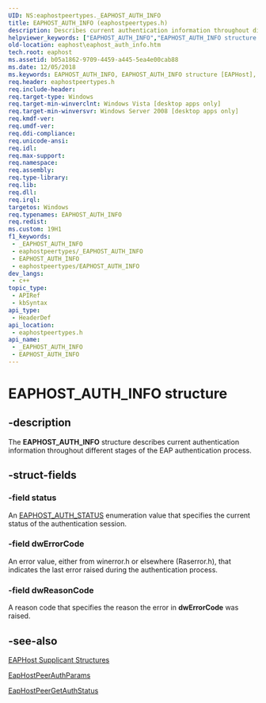 ```yaml
---
UID: NS:eaphostpeertypes._EAPHOST_AUTH_INFO
title: EAPHOST_AUTH_INFO (eaphostpeertypes.h)
description: Describes current authentication information throughout different stages of the EAP authentication process.
helpviewer_keywords: ["EAPHOST_AUTH_INFO","EAPHOST_AUTH_INFO structure [EAPHost]","eaphost.eaphost_auth_info","eaphostpeertypes/EAPHOST_AUTH_INFO"]
old-location: eaphost\eaphost_auth_info.htm
tech.root: eaphost
ms.assetid: b05a1862-9709-4459-a445-5ea4e00cab88
ms.date: 12/05/2018
ms.keywords: EAPHOST_AUTH_INFO, EAPHOST_AUTH_INFO structure [EAPHost], eaphost.eaphost_auth_info, eaphostpeertypes/EAPHOST_AUTH_INFO
req.header: eaphostpeertypes.h
req.include-header: 
req.target-type: Windows
req.target-min-winverclnt: Windows Vista [desktop apps only]
req.target-min-winversvr: Windows Server 2008 [desktop apps only]
req.kmdf-ver: 
req.umdf-ver: 
req.ddi-compliance: 
req.unicode-ansi: 
req.idl: 
req.max-support: 
req.namespace: 
req.assembly: 
req.type-library: 
req.lib: 
req.dll: 
req.irql: 
targetos: Windows
req.typenames: EAPHOST_AUTH_INFO
req.redist: 
ms.custom: 19H1
f1_keywords:
 - _EAPHOST_AUTH_INFO
 - eaphostpeertypes/_EAPHOST_AUTH_INFO
 - EAPHOST_AUTH_INFO
 - eaphostpeertypes/EAPHOST_AUTH_INFO
dev_langs:
 - c++
topic_type:
 - APIRef
 - kbSyntax
api_type:
 - HeaderDef
api_location:
 - eaphostpeertypes.h
api_name:
 - _EAPHOST_AUTH_INFO
 - EAPHOST_AUTH_INFO
---
```


# EAPHOST_AUTH_INFO structure


## -description

 The <b>EAPHOST_AUTH_INFO</b> structure describes current authentication information throughout different stages of the EAP authentication process.

## -struct-fields

### -field status

An <a href="/windows/win32/api/eaphostpeertypes/ne-eaphostpeertypes-eaphost_auth_status">EAPHOST_AUTH_STATUS</a> enumeration value that specifies the current status of the authentication session.

### -field dwErrorCode

An error value, either from winerror.h or elsewhere (Raserror.h), that indicates the last error raised during the authentication process.

### -field dwReasonCode

A reason code that specifies the reason the error in <b>dwErrorCode</b> was raised.

## -see-also

[EAPHost Supplicant Structures](/windows/win32/eaphost/eap-host-supplicant-structures)



<a href="/windows/win32/api/eaphostpeertypes/ne-eaphostpeertypes-eaphostpeerauthparams">EapHostPeerAuthParams</a>



<a href="/previous-versions/windows/desktop/api/eappapis/nf-eappapis-eaphostpeergetauthstatus">EapHostPeerGetAuthStatus</a>


